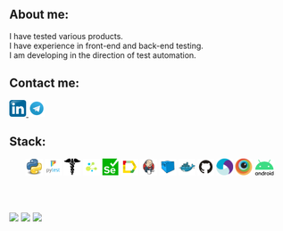 
  ## About me:
I have tested various products.<br>
I have experience in front-end and back-end testing.<br>
I am developing in the direction of test automation.<br>
  
  ## Contact me: 
  <div id="badges">
  <a href="https://www.linkedin.com/in/ilya-slyadnev-b156a3254/">
    <img width="6%" src="images/Linkedin.png" alt="LinkedIn Badge"/>
  </a>
  <a href="https://t.me/Elieeeya">
    <img width="6%" src="images/Telegram.svg" alt="Telegram Badge"/>
  </a>
</div>
  
  
  
 ## Stack:
 <p align="center">
<img width="6%" title="Python" src="images/python.png">
<img width="6%" title="Pytest" src="images/pytest.png">
<img width="6%" title="Requests" src="images/requests.png">  
<img width="6%" title="Selene" src="images/selene.png">  
<img width="6%" title="Selenium" src="images/selenium.png">  
<img width="6%" title="Allure" src="images/Allure.svg">
<img width="6%" title="Jenkins" src="images/Jenkins.svg">
<img width="6%" title="Selenoid" src="images/Selenoid.svg">
<img width="6%" title="Docker" src="images/docker.svg">
<img width="6%" title="GitHub" src="images/GitHub.svg">
<img width="6%" title="Appium" src="images/Appium.svg">
<img width="6%" title="Android" src="images/Browserstack.svg">
<img width="7%" title="Jira" src="images/Android.svg">  
</p>
<br>

## 

![](http://github-profile-summary-cards.vercel.app/api/cards/stats?username=Elieeeya)
![](http://github-profile-summary-cards.vercel.app/api/cards/repos-per-language?username=Elieeeya) 
![](https://github-profile-summary-cards.vercel.app/api/cards/profile-details?username=Elieeeya)
---
